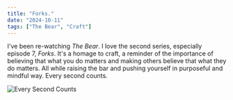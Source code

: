 ```yaml
---
title: "Forks."
date: "2024-10-11"
tags: ["The Bear", "Craft"]
---
```


I've been re-watching _The Bear_. I love the second series, especially episode 7, _Forks_. It's a homage to craft, a reminder of the importance of believing that what you do matters and making others believe that what they do matters. All while raising the bar and pushing yourself in purposeful and mindful way. Every second counts.

![Every Second Counts](note_images/everySecondCounts.jpg)
